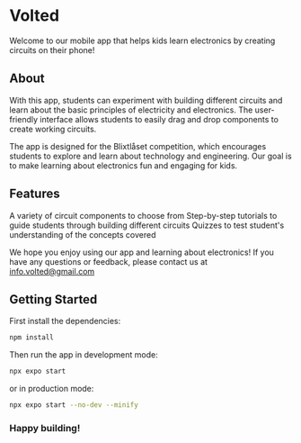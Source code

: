 # Volted

Welcome to our mobile app that helps kids learn electronics by creating circuits on their phone!

## About

With this app, students can experiment with building different circuits and learn about the basic principles of electricity and electronics. The user-friendly interface allows students to easily drag and drop components to create working circuits.

The app is designed for the Blixtlåset competition, which encourages students to explore and learn about technology and engineering. Our goal is to make learning about electronics fun and engaging for kids.

## Features

A variety of circuit components to choose from
Step-by-step tutorials to guide students through building different circuits
Quizzes to test student's understanding of the concepts covered

We hope you enjoy using our app and learning about electronics! If you have any questions or feedback, please contact us at info.volted@gmail.com

## Getting Started

First install the dependencies:
```sh
npm install
```

Then run the app in development mode:
```sh
npx expo start
```

or in production mode:
```sh
npx expo start --no-dev --minify
```

### Happy building!
